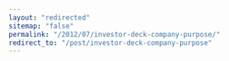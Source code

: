 ```yaml
---
layout: "redirected"
sitemap: "false"
permalink: "/2012/07/investor-deck-company-purpose/"
redirect_to: "/post/investor-deck-company-purpose"
---
```




